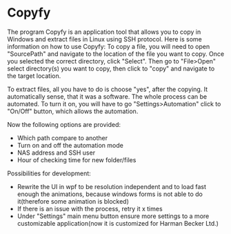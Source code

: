 # Copyfy

The program Copyfy is an application tool that allows you to copy in Windows and extract files in Linux using SSH protocol. Here is some information on how to use Copyfy:
To copy a file, you will need to open "SourcePath" and navigate to the location of the file you want to copy. Once you selected the correct directory, click "Select".
Then go to "File>Open" select directory(s) you want to copy, then click to "copy" and navigate to the target location.

To extract files, all you have to do is choose "yes", after the copying. It automatically sense, that it was a software. The whole process can be automated.
To turn it on, you will have to go "Settings>Automation" click to "On/Off" button, which allows the automation.

Now the following options are provided:
- Which path compare to another
- Turn on and off the automation mode
- NAS address and SSH user
- Hour of checking time for new folder/files

Possibilities for development:
- Rewrite the UI in wpf  to be resolution independent and to load fast enough the animations, because windows forms is not able to do it(therefore some animation is blocked)
- If there is an issue with the process, retry it x times
- Under "Settings" main menu button ensure more settings to a more customizable application(now it is customized for Harman Becker Ltd.)
